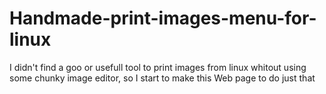 # Handmade-print-images-menu-for-linux
I didn't find a goo or usefull tool to print images from linux whitout using some chunky image editor, so I start to make this Web page to do just that
